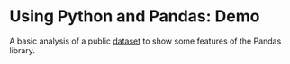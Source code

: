 # Using Python and Pandas: Demo

A basic analysis of a public [dataset](https://www.data.gouv.fr/fr/datasets/demandes-de-valeurs-foncieres/) to show some features of the Pandas library.
